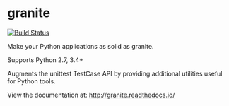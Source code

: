 # granite
[![Build Status](https://travis-ci.org/frenchtoast747/granite.svg?branch=master)](https://travis-ci.org/frenchtoast747/granite)

Make your Python applications as solid as granite.

Supports Python 2.7, 3.4+

Augments the unittest TestCase API by providing additional utilities useful for Python tools.

View the documentation at: http://granite.readthedocs.io/
